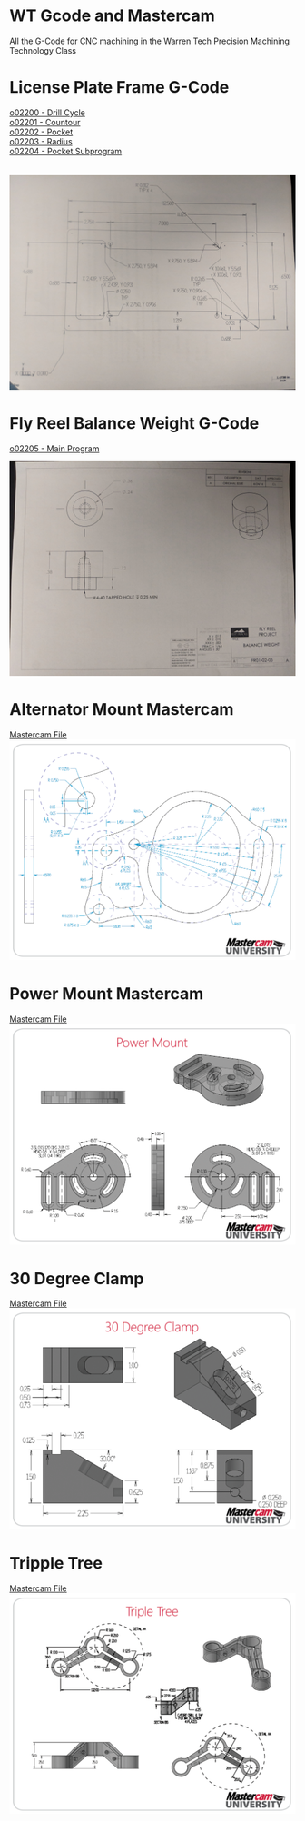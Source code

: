 # WT Gcode and Mastercam
All the G-Code for CNC machining in the Warren Tech Precision Machining Technology Class 

# License Plate Frame G-Code
[o02200 - Drill Cycle](/O02200.txt)<br />
[o02201 - Countour](/O02201.txt)<br />
[o02202 - Pocket](/O02202.txt)<br />
[o02203 - Radius](/O02203.txt)<br />
[o02204 - Pocket Subprogram](/O02204.txt)<br />
<br /><br />
![alt text](IMG_20180912_091057.jpg)

# Fly Reel Balance Weight G-Code
[o02205 - Main Program](/O02205.txt)<br />

![alt text](IMG_20181001_081248.jpg)

# Alternator Mount Mastercam
[Mastercam File](Alternator%20Mount.emcam)<br />
![alt text](AltMountFull.png)

# Power Mount Mastercam
[Mastercam File](https://github.com/CalebNeelCO/WT-Gcode-and-Mastercam/blob/master/Power%20Mount.emcam)<br />
![alt text](/Power-Mount-Print.png)

# 30 Degree Clamp
[Mastercam File](https://github.com/CalebNeelCO/WT-Gcode-and-Mastercam/blob/master/30%20Degree%20Clamp.emcam)<br />
![alt text](/30DEG.png)

# Tripple Tree
[Mastercam File](https://github.com/CalebNeelCO/WT-Gcode-and-Mastercam/blob/master/Tripple%20Tree.emcam)<br />
![alt text](/Triple-Tree.png)



